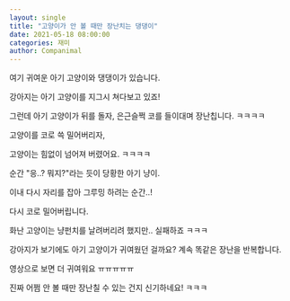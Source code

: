 ```yaml
---
layout: single
title: "고양이가 안 볼 때만 장난치는 댕댕이"
date: 2021-05-18 08:00:00
categories: 재미
author: Companimal
---
```


여기 귀여운 아기 고양이와 댕댕이가 있습니다.

강아지는 아기 고양이를 지그시 쳐다보고 있죠!

그런데 아기 고양이가 뒤를 돌자, 은근슬쩍 코를 들이대며 장난칩니다. ㅋㅋㅋㅋ

고양이를 코로 쓱 밀어버리자,

고양이는 힘없이 넘어져 버렸어요. ㅋㅋㅋㅋ

순간 "응..? 뭐지?"라는 듯이 당황한 아기 냥이.

이내 다시 자리를 잡아 그루밍 하려는 순간..!

다시 코로 밀어버립니다.

화난 고양이는 냥펀치를 날려버리려 했지만.. 실패하죠 ㅋㅋㅋ

강아지가 보기에도 아기 고양이가 귀여웠던 걸까요? 계속 똑같은 장난을 반복합니다.

영상으로 보면 더 귀여워요 ㅠㅠㅠㅠㅠ

진짜 어쩜 안 볼 때만 장난칠 수 있는 건지 신기하네요! ㅋㅋㅋ
